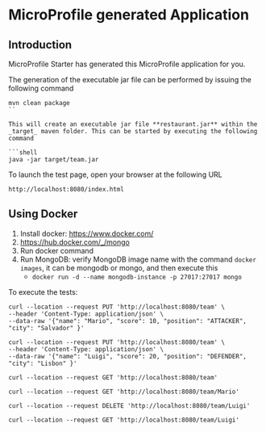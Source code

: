 # MicroProfile generated Application

## Introduction

MicroProfile Starter has generated this MicroProfile application for you.

The generation of the executable jar file can be performed by issuing the following command

```shell
mvn clean package
``

This will create an executable jar file **restaurant.jar** within the _target_ maven folder. This can be started by executing the following command

```shell
java -jar target/team.jar
```

To launch the test page, open your browser at the following URL

```shell
http://localhost:8080/index.html  
```


## Using Docker

1. Install docker: https://www.docker.com/
1. https://hub.docker.com/_/mongo
1. Run docker command
1. Run MongoDB: verify MongoDB image name with the command `docker images`, it can be mongodb or mongo, and then execute this
    * `docker run -d --name mongodb-instance -p 27017:27017 mongo`


To execute the tests:

```shell
curl --location --request PUT 'http://localhost:8080/team' \
--header 'Content-Type: application/json' \
--data-raw '{"name": "Mario", "score": 10, "position": "ATTACKER", "city": "Salvador" }'

curl --location --request PUT 'http://localhost:8080/team' \
--header 'Content-Type: application/json' \
--data-raw '{"name": "Luigi", "score": 20, "position": "DEFENDER", "city": "Lisbon" }'

curl --location --request GET 'http://localhost:8080/team'

curl --location --request GET 'http://localhost:8080/team/Mario'

curl --location --request DELETE 'http://localhost:8080/team/Luigi'

curl --location --request GET 'http://localhost:8080/team/Luigi'

```